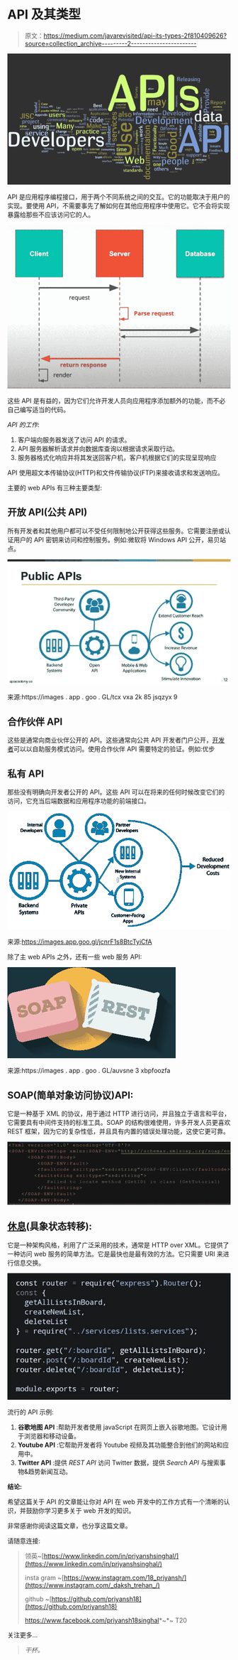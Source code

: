 # API 及其类型

> 原文：<https://medium.com/javarevisited/api-its-types-2f810409626?source=collection_archive---------2----------------------->

![](img/96244ebaa6db5f7df62992a9480dbaf0.png)

API 是应用程序编程接口，用于两个不同系统之间的交互。它的功能取决于用户的实现。要使用 API，不需要事先了解如何在其他应用程序中使用它。它不会将实现暴露给那些不应该访问它的人。

[![](img/47c803a88769b3f9d6ffc6a56e3f360e.png)](https://medium.com/javarevisited/why-spring-is-the-best-framework-for-developing-rest-apis-in-java-784590e484a4?source=collection_home---4------0-----------------------)

这些 API 是有益的，因为它们允许开发人员向应用程序添加额外的功能，而不必自己编写适当的代码。

*API 的工作*:

1.  客户端向服务器发送了访问 API 的请求。
2.  API 服务器解析请求并向数据库查询以根据请求采取行动。
3.  服务器格式化响应并将其发送回客户机，客户机根据它们的实现呈现响应

API 使用超文本传输协议(HTTP)和文件传输协议(FTP)来接收请求和发送响应。

主要的 web APIs 有三种主要类型:

## 开放 API(公共 API)

所有开发者和其他用户都可以不受任何限制地公开获得这些服务。它需要注册或认证用户的 API 密钥来访问和控制服务。例如:微软将 Windows API 公开，易贝站点。

[![](img/3b9cd955969f4ffce27b7daad6d508a3.png)](https://javarevisited.blogspot.com/2018/02/top-5-restful-web-services-with-spring-courses-for-experienced-java-programmers.html)

来源:https://images . app . goo . GL/tcx vxa 2k 85 jsqzyx 9

## 合作伙伴 API

这些是通常向商业伙伴公开的 API。这些通常向公共 API 开发者门户公开，[开发者](/javarevisited/top-10-online-courses-to-become-a-fullstack-web-developer-in-2020-d608a6b63232)可以以自助服务模式访问。使用合作伙伴 API 需要特定的验证。例如:优步

## 私有 API

那些没有明确向开发者公开的 API。这些 API 可以在将来的任何时候改变它们的访问，它充当后端数据和应用程序功能的前端接口。

[![](img/bf37202a65041ae59a4064e3c7239759.png)](https://medium.com/javarevisited/top-5-books-and-courses-to-learn-restful-web-services-in-java-using-spring-mvc-and-spring-boot-79ec4b351d12?source=---------17------------------)

来源:https://images.app.goo.gl/jcnrF1s8BtcTyiCfA

除了主 web APIs 之外，还有一些 web 服务 API:

![](img/808d314126e85487ca542ec8d067e2d7.png)

来源:https://images . app . goo . GL/auvsne 3 xbpfoozfa

## SOAP(简单对象访问协议)API:

它是一种基于 XML 的协议，用于通过 HTTP 进行访问，并且独立于语言和平台，它需要具有中间件支持的标准工具。SOAP 的结构很难使用，许多开发人员更喜欢 REST 框架，因为它的复杂性低，并且具有内置的错误处理功能，这使它更可靠。

![](img/082f29299ed5676b2cdcc35a740ac881.png)

## [休息](/javarevisited/top-5-books-and-courses-to-learn-restful-web-services-in-java-using-spring-mvc-and-spring-boot-79ec4b351d12?source=---------17------------------)(具象状态转移):

它是一种架构风格，利用了广泛采用的技术，通常是 HTTP over XML。它提供了一种访问 web 服务的简单方法。它是最快也是最有效的方法。它只需要 URI 来进行信息交换。

[![](img/9b2c749a4b2a5bb28b14e4bc8f201121.png)](https://javarevisited.blogspot.com/2017/08/difference-between-restcontroller-and-controller-annotations-spring-mvc-rest.html#ixzz6OYNB9oii)

流行的 API 示例:

1.  **谷歌地图 API** :帮助开发者使用 javaScript 在网页上嵌入谷歌地图。它设计用于浏览器和移动设备。
2.  **Youtube API** :它帮助开发者将 Youtube 视频及其功能整合到他们的网站和应用中。
3.  **Twitter API** :提供 *REST API* 访问 Twitter 数据，提供 *Search API* 与搜索事物&趋势新闻互动。

**结论:**

希望这篇关于 API 的文章能让你对 API 在 web 开发中的工作方式有一个清晰的认识，并鼓励你学习更多关于 web 开发的知识。

非常感谢你阅读这篇文章，也分享这篇文章。

请随意连接:

> 领英~[https://www.linkedin.com/in/priyanshsinghal/](https://www.linkedin.com/in/priyanshsinghal/)
> 
> insta gram ~[https://www.instagram.com/18_priyansh/](https://www.instagram.com/_daksh_trehan_/)
> 
> github ~[https://github.com/priyansh18](https://github.com/priyansh18)
> 
> https://www.facebook.com/priyansh18singhal*~*~ T20

关注更多…

> *干杯。*